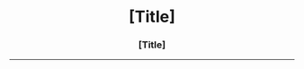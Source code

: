 <a id="readme-top"></a>

<!-- PROJECT LOGO -->
<br />
<div align="center">
  <!-- <a href="https://github.com/genwithai/forward-edge">
    <img src="images/logo.png" alt="Logo" width="80" height="80">
  </a> -->
  <h1 align="center">[Title]</h3>


### [Title]

<hr/>
&nbsp;
</div>
